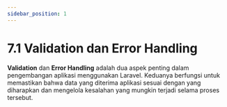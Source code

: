 ```yaml
---
sidebar_position: 1
---
```


# 7.1 Validation dan Error Handling


**Validation** dan **Error Handling** adalah dua aspek penting dalam pengembangan aplikasi menggunakan Laravel. Keduanya berfungsi untuk memastikan bahwa data yang diterima aplikasi sesuai dengan yang diharapkan dan mengelola kesalahan yang mungkin terjadi selama proses tersebut.
